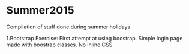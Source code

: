 # Summer2015
Compilation of stuff done during summer holidays

1.Bootstrap Exercise: 
  First attempt at using boostrap.
  Simple login page made with boostrap classes. No inline CSS. 
